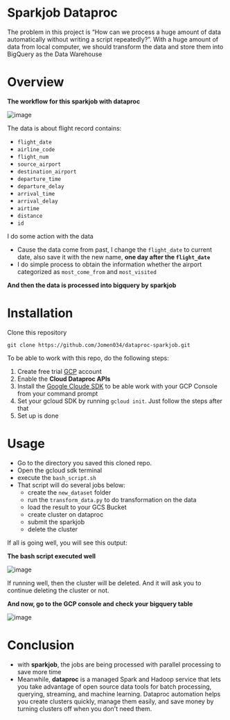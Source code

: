 # Sparkjob Dataproc
The problem in this project is “How can we process a huge amount of data automatically without writing a script repeatedly?”. With a huge amount of data from local computer, we should transform the data and store them into BigQuery as the Data Warehouse

# Overview

**The workflow for this sparkjob with dataproc**

![image](https://user-images.githubusercontent.com/71366136/116716945-89979000-aa02-11eb-8333-ce14bf6a1ae9.png)

The data is about flight record contains:
* `flight_date `
* `airline_code`
* `flight_num`
* `source_airport`
* `destination_airport`
* `departure_time`
* `departure_delay`
* `arrival_time`
* `arrival_delay`
* `airtime`
* `distance`
* `id`

I do some action with the data
* Cause the data come from past, I change the `flight_date` to current date, also save it with the new name, **one day after the `flight_date`**
* I do simple process to obtain the information whether the airport categorized as `most_come_from` and `most_visited`

**And then the data is processed into bigquery by sparkjob**


# Installation
Clone this repository

```
git clone https://github.com/Jomen034/dataproc-sparkjob.git
```

To be able to work with this repo, do the following steps:
1. Create free trial [GCP](https://cloud.google.com/) account
2. Enable the **Cloud Dataproc APIs**
3. Install the [Google Cloude SDK](https://cloud.google.com/sdk/docs/install) to be able work with your GCP Console from your command prompt
4. Set your gcloud SDK by running `gcloud init`. Just follow the steps after that
6. Set up is done

# Usage
* Go to the directory you saved this cloned repo. 
* Open the gcloud sdk terminal
* execute the `bash_script.sh`
* That script will do several jobs below:
  * create the `new_dataset` folder
  * run the `transform_data.py` to do transformation on the data
  * load the result to your GCS Bucket
  * create cluster on dataproc
  * submit the sparkjob
  * delete the cluster
 
If all is going well, you will see this output:

**The bash script executed well**

![image](https://user-images.githubusercontent.com/71366136/116719611-75a15d80-aa05-11eb-9ba1-af4f8be54eaa.png)

If running well, then the cluster will be deleted. And it will ask you to continue deleting the cluster or not. 


**And now, go to the GCP console and check your bigquery table**

![image](https://user-images.githubusercontent.com/71366136/116691063-7ece0280-a9e4-11eb-80e7-5434ffcc2137.png)


# Conclusion
* with **sparkjob**, the jobs are being processed with parallel processing to save more time 
* Meanwhile, **dataproc** is a managed Spark and Hadoop service that lets you take advantage of open source data tools for batch processing, querying, streaming, and machine learning. Dataproc automation helps you create clusters quickly, manage them easily, and save money by turning clusters off when you don't need them.
